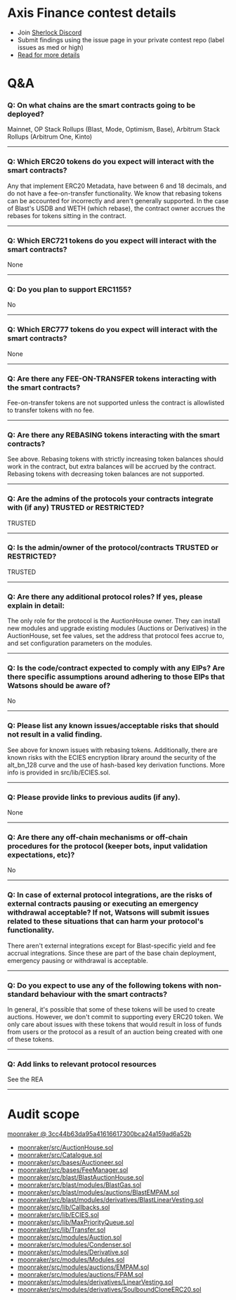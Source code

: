 
# Axis Finance contest details

- Join [Sherlock Discord](https://discord.gg/MABEWyASkp)
- Submit findings using the issue page in your private contest repo (label issues as med or high)
- [Read for more details](https://docs.sherlock.xyz/audits/watsons)

# Q&A

### Q: On what chains are the smart contracts going to be deployed?
Mainnet, OP Stack Rollups (Blast, Mode, Optimism, Base), Arbitrum Stack Rollups (Arbitrum One, Kinto)
___

### Q: Which ERC20 tokens do you expect will interact with the smart contracts? 
Any that implement ERC20 Metadata, have between 6 and 18 decimals, and do not have a fee-on-transfer functionality. We know that rebasing tokens can be accounted for incorrectly and aren't generally supported. In the case of Blast's USDB and WETH (which rebase), the contract owner accrues the rebases for tokens sitting in the contract.
___

### Q: Which ERC721 tokens do you expect will interact with the smart contracts? 
None
___

### Q: Do you plan to support ERC1155?
No
___

### Q: Which ERC777 tokens do you expect will interact with the smart contracts? 
None
___

### Q: Are there any FEE-ON-TRANSFER tokens interacting with the smart contracts?

Fee-on-transfer tokens are not supported unless the contract is allowlisted to transfer tokens with no fee.
___

### Q: Are there any REBASING tokens interacting with the smart contracts?

See above. Rebasing tokens with strictly increasing token balances should work in the contract, but extra balances will be accrued by the contract. Rebasing tokens with decreasing token balances are not supported.
___

### Q: Are the admins of the protocols your contracts integrate with (if any) TRUSTED or RESTRICTED?
TRUSTED
___

### Q: Is the admin/owner of the protocol/contracts TRUSTED or RESTRICTED?
TRUSTED
___

### Q: Are there any additional protocol roles? If yes, please explain in detail:
The only role for the protocol is the AuctionHouse owner. They can install new modules and upgrade existing modules (Auctions or Derivatives) in the AuctionHouse, set fee values, set the address that protocol fees accrue to, and set configuration parameters on the modules.
___

### Q: Is the code/contract expected to comply with any EIPs? Are there specific assumptions around adhering to those EIPs that Watsons should be aware of?
No
___

### Q: Please list any known issues/acceptable risks that should not result in a valid finding.
See above for known issues with rebasing tokens. Additionally, there are known risks with the ECIES encryption library around the security of the alt_bn_128 curve and the use of hash-based key derivation functions. More info is provided in src/lib/ECIES.sol. 
___

### Q: Please provide links to previous audits (if any).
None
___

### Q: Are there any off-chain mechanisms or off-chain procedures for the protocol (keeper bots, input validation expectations, etc)?
No
___

### Q: In case of external protocol integrations, are the risks of external contracts pausing or executing an emergency withdrawal acceptable? If not, Watsons will submit issues related to these situations that can harm your protocol's functionality.
There aren't external integrations except for Blast-specific yield and fee accrual integrations. Since these are part of the base chain deployment, emergency pausing or withdrawal is acceptable.
___

### Q: Do you expect to use any of the following tokens with non-standard behaviour with the smart contracts?
In general, it's possible that some of these tokens will be used to create auctions. However, we don't commit to supporting every ERC20 token. We only care about issues with these tokens that would result in loss of funds from users or the protocol as a result of an auction being created with one of these tokens.
___

### Q: Add links to relevant protocol resources
See the REA
___



# Audit scope


[moonraker @ 3cc44b63da95a41616617300bca24a159ad6a52b](https://github.com/Axis-Fi/moonraker/tree/3cc44b63da95a41616617300bca24a159ad6a52b)
- [moonraker/src/AuctionHouse.sol](moonraker/src/AuctionHouse.sol)
- [moonraker/src/Catalogue.sol](moonraker/src/Catalogue.sol)
- [moonraker/src/bases/Auctioneer.sol](moonraker/src/bases/Auctioneer.sol)
- [moonraker/src/bases/FeeManager.sol](moonraker/src/bases/FeeManager.sol)
- [moonraker/src/blast/BlastAuctionHouse.sol](moonraker/src/blast/BlastAuctionHouse.sol)
- [moonraker/src/blast/modules/BlastGas.sol](moonraker/src/blast/modules/BlastGas.sol)
- [moonraker/src/blast/modules/auctions/BlastEMPAM.sol](moonraker/src/blast/modules/auctions/BlastEMPAM.sol)
- [moonraker/src/blast/modules/derivatives/BlastLinearVesting.sol](moonraker/src/blast/modules/derivatives/BlastLinearVesting.sol)
- [moonraker/src/lib/Callbacks.sol](moonraker/src/lib/Callbacks.sol)
- [moonraker/src/lib/ECIES.sol](moonraker/src/lib/ECIES.sol)
- [moonraker/src/lib/MaxPriorityQueue.sol](moonraker/src/lib/MaxPriorityQueue.sol)
- [moonraker/src/lib/Transfer.sol](moonraker/src/lib/Transfer.sol)
- [moonraker/src/modules/Auction.sol](moonraker/src/modules/Auction.sol)
- [moonraker/src/modules/Condenser.sol](moonraker/src/modules/Condenser.sol)
- [moonraker/src/modules/Derivative.sol](moonraker/src/modules/Derivative.sol)
- [moonraker/src/modules/Modules.sol](moonraker/src/modules/Modules.sol)
- [moonraker/src/modules/auctions/EMPAM.sol](moonraker/src/modules/auctions/EMPAM.sol)
- [moonraker/src/modules/auctions/FPAM.sol](moonraker/src/modules/auctions/FPAM.sol)
- [moonraker/src/modules/derivatives/LinearVesting.sol](moonraker/src/modules/derivatives/LinearVesting.sol)
- [moonraker/src/modules/derivatives/SoulboundCloneERC20.sol](moonraker/src/modules/derivatives/SoulboundCloneERC20.sol)

